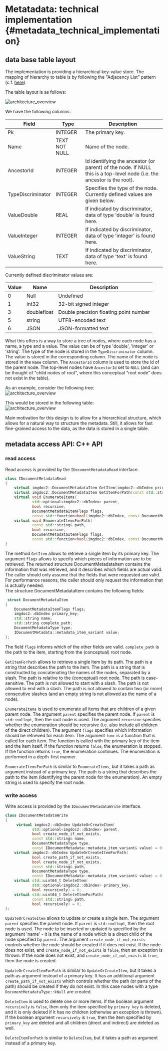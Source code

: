 # Metatadata: technical implementation           {#metadata_technical_implementation}

## data base table layout

The implementation is providing a hierarchical key-value store. The mapping of hierarchy
to table is by following the "Adjacency List" pattern (c.f. [here](https://www.databasestar.com/hierarchical-data-sql/)).

The table layout is as follows:

![architecture_overview](images/metadata_table_diagram.png "metadata table layout")

We have the following columns:

| Field             | Type          | Description                                                                                                            |
|-------------------|---------------|------------------------------------------------------------------------------------------------------------------------|
| Pk                | INTEGER       | The primary key.                                                                                                       |
| Name              | TEXT NOT NULL | Name of the node.                                                                                                      |
| AncestorId        | INTEGER       | Id identifying the ancestor (or parent) of the node. If NULL this is a top-level node (i.e. the ancestor is the root). |
| TypeDiscriminator | INTEGER       | Specifies the type of the node. Currently defined values are given below.                                              |
| ValueDouble       | REAL          | If indicated by discriminator, data of type 'double' is found here.                                                    |
| ValueInteger      | INTEGER       | If indicated by discriminator, data of type 'integer' is found here.                                                   |
| ValueString       | TEXT          | If indicated by discriminator, data of type 'text' is found here.                                                      |


Currently defined discriminator values are:

| Value | Name        | Description                            |
|-------|-------------|----------------------------------------|
| 0     | Null        | Undefined                              |
| 1     | Int32       | 32-bit signed integer                  |
| 3     | doublefloat | Double precision floating point number |
| 5     | string      | UTF8-encoded text                      |
| 6     | JSON        | JSON-formatted  text                   |

What this offers is a way to store a tree of nodes, where each node has a name, a type and a value. The value can be of type 'double', 'integer' or 'string'. 
The type of the node is stored in the `TypeDiscriminator` column. The value is stored in the corresponding column. 
The name of the node is stored in the `Name` column. The `AncestorId` column is used to store the id of the parent node. 
The top-level nodes have `AncestorId` set to `NULL` (and can be thought of "child nodes of root", where this 
conceptual "root node" does not exist in the table).

As an example, consider the following tree:  
![architecture_overview](images/metadata_example.png "example tree")

This would be stored in the following table:  
![architecture_overview](images/metadata_example_table.png "example table")

Main motivation for this design is to allow for a hierarchical structure, which allows for a natural way to structure the metadata. 
Still, it allows for fast fine-grained access to the data, as the data is stored in a single table.   

## metadata access API: C++ API

### read access

Read access is provided by the `IDocumentMetadataRead` interface.

```cpp
class IDocumentMetadataRead
{   
    virtual imgdoc2::DocumentMetadataItem GetItem(imgdoc2::dbIndex primary_key, DocumentMetadataItemFlags flags) = 0;
    virtual imgdoc2::DocumentMetadataItem GetItemForPath(const std::string& path, imgdoc2::DocumentMetadataItemFlags flags) = 0;
    virtual void EnumerateItems(
            std::optional<imgdoc2::dbIndex> parent,
            bool recursive,
            DocumentMetadataItemFlags flags,
            const std::function<bool(imgdoc2::dbIndex, const DocumentMetadataItem& item)>& func) = 0;
    virtual void EnumerateItemsForPath(
            const std::string& path,
            bool recursive,
            DocumentMetadataItemFlags flags,
            const std::function<bool(imgdoc2::dbIndex, const DocumentMetadataItem& item)>& func) = 0;
}
```    

The method `GetItem` allows to retrieve a single item by its primary key. The argument `flags` allows to specify which pieces of information
are to be retrieved. The returned structure DocumentMetadataItem contains the information that was retrieved, and it describes which fields
are actual valid. The caller should only assume that the fields that were requested are valid.  
For performance reasons, the caller should only request the information that is actually needed.   
The structure DocumentMetadataItem contains the following fields:
```cpp
 struct DocumentMetadataItem
{
    DocumentMetadataItemFlags flags;
    imgdoc2::dbIndex primary_key;
    std::string name;
    std::string complete_path;
    DocumentMetadataType type;
    IDocumentMetadata::metadata_item_variant value;
};
```
The field `flags` informs which of the other fields are valid. `complete_path` is the path to the item, starting from the (conceptual) root node.

`GetItemForPath` allows to retrieve a single item by its path. The path is a string that describes the path to the item. The path is
a string that is constructed by concatenating the names of the nodes, separated by a slash. The path is relative to the (conceptual) root node.
The path is case-sensitive. The path is not allowed to start with a slash. The path is not allowed to end with a slash. The path is not allowed to contain
two (or more) consecutive slashes (and an empty string is not allowed as the name of a node).

`EnumerateItems` is used to enumerate all items that are children of a given parent node. The argument `parent` specifies the parent node. If `parent` is `std::nullopt`,
then the root node is used. The argument `recursive` specifies whether the enumeration should be recursive (i.e. also include all children of the direct children).
The argument `flags` specifies which information should be retrieved for each item. The argument `func` is a function that is called for each item. The function
is called with the primary key of the item and the item itself. If the function returns `false`, the enumeration is stopped. If the function returns `true`, the enumeration
continues. The enumeration is performed in a depth-first manner.

`EnumerateItemsForPath` is similar to `EnumerateItems`, but it takes a path as argument instead of a primary key. The path is a string that describes the path to the item (identifying the
parent node for the enumeration). An empty string is used to specify the root node.

### write access

Write access is provided by the `IDocumentMetadataWrite` interface.

```cpp
class IDocumentMetadataWrite
{
     virtual imgdoc2::dbIndex UpdateOrCreateItem(
            std::optional<imgdoc2::dbIndex> parent,
            bool create_node_if_not_exists,
            const std::string& name,
            DocumentMetadataType type,
            const IDocumentMetadata::metadata_item_variant& value) = 0;
    virtual imgdoc2::dbIndex UpdateOrCreateItemForPath(
            bool create_path_if_not_exists,
            bool create_node_if_not_exists,
            const std::string& path,
            DocumentMetadataType type,
            const IDocumentMetadata::metadata_item_variant& value) = 0;
    virtual std::uint64_t DeleteItem(
            std::optional<imgdoc2::dbIndex> primary_key,
            bool recursively) = 0;  
    virtual std::uint64_t DeleteItemForPath(
            const std::string& path,
            bool recursively) = 0;
};
```

`UpdateOrCreateItem` allows to update or create a single item. The argument `parent` specifies the parent node. If 
`parent` is `std::nullopt`, then the root node is used. The node to be inserted or updated is specified by the argument
'name' - it is the name of a node which is a direct child of the node specified by `parent`.
The argument `create_node_if_not_exists` controls whether the node should be created if it does not exist. If the node does not exist, and
`create_node_if_not_exists` is `false`, then an exception is thrown. If the node does not exist, and `create_node_if_not_exists` is `true`, 
then the node is created.

`UpdateOrCreateItemForPath` is similar to `UpdateOrCreateItem`, but it takes a path as argument instead of a primary key. 
It has an additional argument `create_path_if_not_exists` which controls whether the path (or parts of the path) should be created if they do not exist.
In this case nodes with a type  `DocumentMetadataType::kNull` are created.

`DeleteItem` is used to delete one or more items. If the boolean argument `recursively` is `false`, then only the item specified by `primary_key` is deleted,
and it is only deleted if it has no children (otherwise an exception is thrown). If the boolean argument `recursively` is `true`, then the item specified by `primary_key`
are deleted and all children (direct and indirect) are deleted as well.

`DeleteItemForPath` is similar to `DeleteItem`, but it takes a path as argument instead of a primary key.
